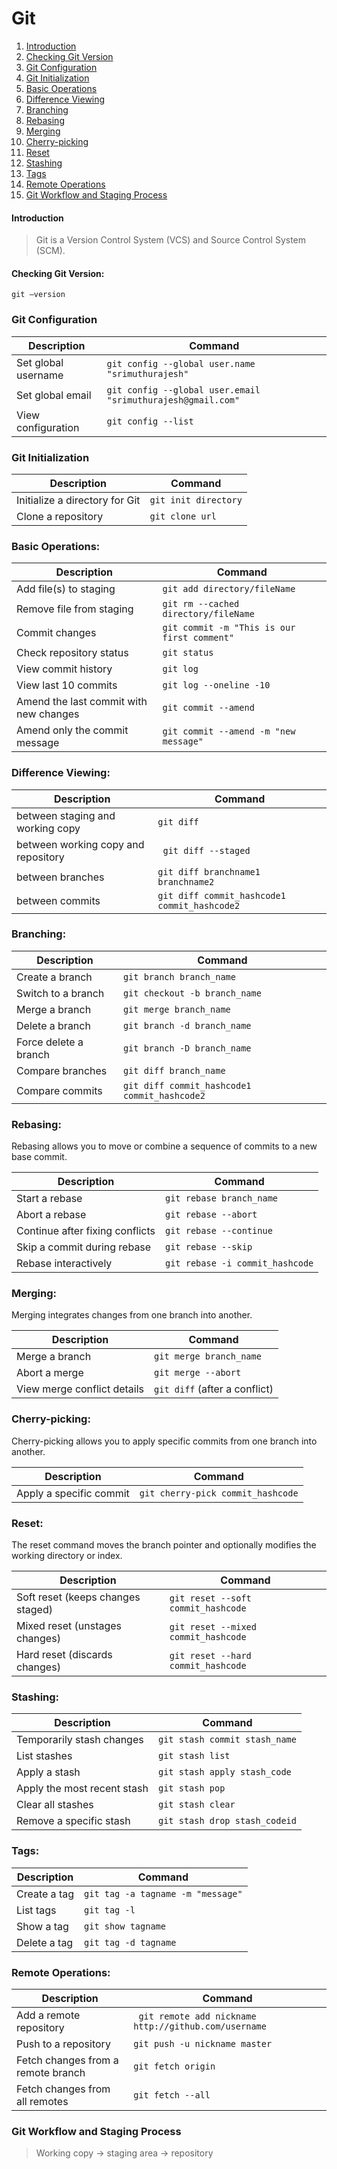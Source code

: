 # Git  

1. [Introduction](#Introduction)
2. [Checking Git Version](#checking-git-version)
3. [Git Configuration](#git-configuration)
4. [Git Initialization](#git-initialization)
5. [Basic Operations](#basic-operations)
6. [Difference Viewing](#difference-viewing)
7. [Branching](#branching)
8. [Rebasing](#rebasing)
9. [Merging](#merging)
10. [Cherry-picking](#cherry-picking)
11. [Reset](#reset)
12. [Stashing](#stashing)
13. [Tags](#tags)
14. [Remote Operations](#remote-operations)
15. [Git Workflow and Staging Process](#git-workflow-and-staging-process)

#### Introduction
> Git is a Version Control System (VCS) and Source Control System (SCM).

#### Checking Git Version:
`git –version`

### Git Configuration

| Description           | Command                                                       |
| --------------------- | ------------------------------------------------------------- |
| Set global username   |  `git config --global user.name "srimuthurajesh"`             | 
| Set global email      |  `git config --global user.email "srimuthurajesh@gmail.com"`  |  
| View configuration    |  `git config --list`                                          | 

### Git Initialization

| Description                       | Command               |
| --------------------------------- | --------------------- |
| Initialize a directory for Git    |  `git init directory` | 
| Clone a repository                |  `git clone url`      | 


### Basic Operations:

| Description                           | Command                                       |
| ------------------------------------- | --------------------------------------------- |
| Add file(s) to staging                | `git add directory/fileName`                  | 
| Remove file from staging              | `git rm --cached directory/fileName`          | 
| Commit changes                        | `git commit -m "This is our first comment"`   | 
| Check repository status               | `git status`                                  | 
| View commit history                   | `git log`                                     | 
| View last 10 commits                  | `git log --oneline -10`                       | 
| Amend the last commit with new changes| `git commit --amend`                          |
| Amend only the commit message         | `git commit --amend -m "new message"`         |


### Difference Viewing:  

| Description                           | Command                                       |
| ------------------------------------- | --------------------------------------------- |
| between staging and working copy      | `git diff`                                    |
| between working copy and repository   | ` git diff --staged`                          |
| between branches                      |  `git diff branchname1 branchname2`           |
| between commits                       |  `git diff commit_hashcode1 commit_hashcode2` |

### Branching:

| Description           | Command                                       |
| --------------------- | --------------------------------------------- |
| Create a branch       | `git branch branch_name`                      | 
| Switch to a branch    | `git checkout -b branch_name`                 | 
| Merge a branch        | `git merge branch_name`                       | 
| Delete a branch       | `git branch -d branch_name`                   | 
| Force delete a branch | `git branch -D branch_name`                   | 
| Compare branches      | `git diff branch_name`                        | 
| Compare commits       | `git diff commit_hashcode1 commit_hashcode2`  | 

### Rebasing:
Rebasing allows you to move or combine a sequence of commits to a new base commit.

| Description                        | Command                            |
|------------------------------------|------------------------------------|
| Start a rebase                     | `git rebase branch_name`           |
| Abort a rebase                     | `git rebase --abort`               |
| Continue after fixing conflicts    | `git rebase --continue`            |
| Skip a commit during rebase        | `git rebase --skip`                |
| Rebase interactively               | `git rebase -i commit_hashcode`    |

### Merging:
Merging integrates changes from one branch into another.

| Description                  | Command                    |
|------------------------------|----------------------------|
| Merge a branch               | `git merge branch_name`    |
| Abort a merge                | `git merge --abort`        |
| View merge conflict details  | `git diff` (after a conflict) |

### Cherry-picking:
Cherry-picking allows you to apply specific commits from one branch into another.

| Description                   | Command                              |
|-------------------------------|--------------------------------------|
| Apply a specific commit       | `git cherry-pick commit_hashcode`    |

### Reset:
The reset command moves the branch pointer and optionally modifies the working directory or index.

| Description                        | Command                                |
|------------------------------------|----------------------------------------|
| Soft reset (keeps changes staged)  | `git reset --soft commit_hashcode`     |
| Mixed reset (unstages changes)     | `git reset --mixed commit_hashcode`    |
| Hard reset (discards changes)      | `git reset --hard commit_hashcode`     |


### Stashing:

| Description                   | Command                       |
| ----------------------------- | ----------------------------- |
| Temporarily stash changes     |  `git stash commit stash_name`|
| List stashes                  |  `git stash list`             |
| Apply a stash                 |  `git stash apply stash_code` |
| Apply the most recent stash   |  `git stash pop`              |
| Clear all stashes             |  `git stash clear`            |
| Remove a specific stash       |  `git stash drop stash_codeid`|

### Tags:

| Description   | Command                           |
| ------------- | --------------------------------- |
| Create a tag  |  `git tag -a tagname -m "message"`| 
| List tags     |  `git tag -l`                     | 
| Show a tag    |  `git show tagname`               | 
| Delete a tag  |  `git tag -d tagname`             | 

### Remote Operations:  

| Description                           | Command                                               |
| ------------------------------------- | ----------------------------------------------------- |
| Add a remote repository               | ` git remote add nickname http://github.com/username` | 
| Push to a repository                  |  `git push -u nickname master`                        | 
| Fetch changes from a remote branch    | `git fetch origin`                                    |
| Fetch changes from all remotes        | `git fetch --all`                                     |

### Git Workflow and Staging Process
> Working copy -> staging area -> repository



